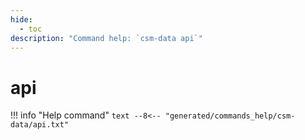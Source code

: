 ```yaml
---
hide:
  - toc
description: "Command help: `csm-data api`"
---
```

# api

!!! info "Help command"
    ```text
    --8<-- "generated/commands_help/csm-data/api.txt"
    ```
